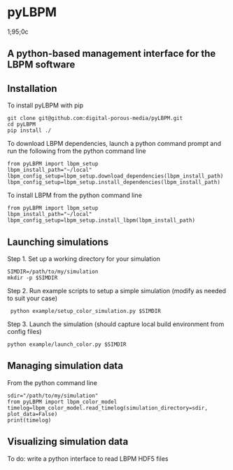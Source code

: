 # pyLBPM
1;95;0c
## A python-based management interface for the LBPM software

## Installation
To install pyLBPM with pip

```
git clone git@github.com:digital-porous-media/pyLBPM.git
cd pyLBPM
pip install ./
```

To download LBPM dependencies, launch a python command prompt and run the following from the python command line

```
from pyLBPM import lbpm_setup
lbpm_install_path="~/local"
lbpm_config_setup=lbpm_setup.download_dependencies(lbpm_install_path)
lbpm_config_setup=lbpm_setup.install_dependencies(lbpm_install_path)
```

To install LBPM from the python command line
```
from pyLBPM import lbpm_setup
lbpm_install_path="~/local"
lbpm_config_setup=lbpm_setup.install_lbpm(lbpm_install_path)
```

## Launching simulations
Step 1. Set up a working directory for your simulation
```
SIMDIR=/path/to/my/simulation
mkdir -p $SIMDIR
```
Step 2. Run example scripts to setup a simple simulation (modify as needed to suit your case)
```
 python example/setup_color_simulation.py $SIMDIR
```
Step 3.
Launch the simulation (should capture local build environment from config files)
```
python example/launch_color.py $SIMDIR
```

## Managing simulation data

From the python command line
```
sdir="/path/to/my/simulation"
from pyLBPM import lbpm_color_model
timelog=lbpm_color_model.read_timelog(simulation_directory=sdir, plot_data=False)
print(timelog)
```


## Visualizing simulation data

To do: write a python interface to read LBPM HDF5 files
